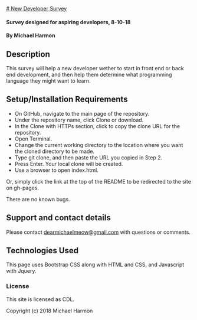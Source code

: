 [# New Developer Survey](https://michaelmeow.github.io/dev_career_survey)

#### Survey designed for aspiring developers, 8-10-18

#### By Michael Harmon

## Description

This survey will help a new developer wether to start in front end or back end development, and then help them determine what programming language they might want to learn.

## Setup/Installation Requirements

* On GitHub, navigate to the main page of the repository.
* Under the repository name, click Clone or download.
* In the Clone with HTTPs section, click  to copy the clone URL for the repository.
* Open Terminal.
* Change the current working directory to the location where you want the cloned directory to be made.
* Type git clone, and then paste the URL you copied in Step 2.
* Press Enter. Your local clone will be created.
* Use a browser to open index.html.

Or, simply click the link at the top of the README to be redirected to the site on gh-pages.

There are no known bugs.

## Support and contact details

Please contact dearmichaelmeow@gmail.com with questions or comments.

## Technologies Used

This page uses Bootstrap CSS along with HTML and CSS, and Javascript with Jquery. 

### License

This site is licensed as CDL.

Copyright (c) 2018 Michael Harmon
